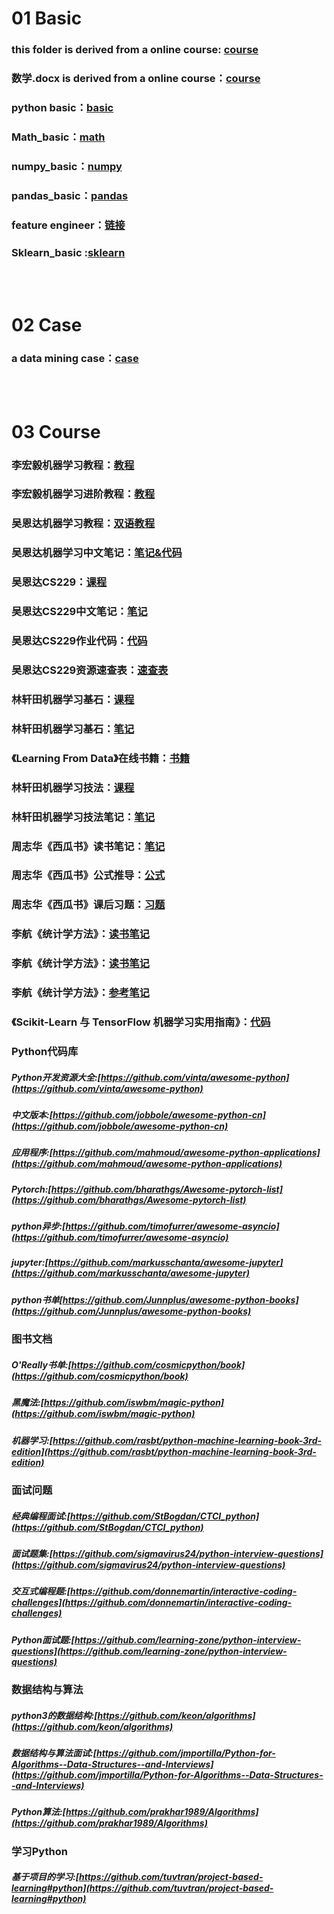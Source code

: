 # 01 Basic
### this folder is derived from a online course: [course](https://www.bilibili.com/video/BV1HJ411j7NG)
### 数学.docx is derived from a online course：[course](https://www.bilibili.com/video/BV1az4y1f7di?from=search&seid=15002071248191184005)
### python basic：[basic](https://blog.csdn.net/qxyloveyy/article/details/115278014)
### Math_basic：[math](https://zhuanlan.zhihu.com/p/36311622)
### numpy_basic：[numpy](https://github.com/QinHsiu/numpy-100)
### pandas_basic：[pandas](https://github.com/QinHsiu/machine_learning_beginner/tree/master/pandas)
### feature engineer：[链接](https://blog.csdn.net/Datawhale/article/details/83033869)
### Sklearn_basic :[sklearn](https://github.com/QinHsiu/Sklearn) 

<br/>

<br/>

# 02 Case
### a data mining case：[case](https://blog.csdn.net/datawhale/article/details/80847662)

<br/>

<br/>

# 03 Course
### 李宏毅机器学习教程：[教程](https://aistudio.baidu.com/aistudio/education/group/info/1978)
### 李宏毅机器学习进阶教程：[教程](https://aistudio.baidu.com/aistudio/education/group/info/1979)

### 吴恩达机器学习教程：[双语教程](https://www.bilibili.com/video/BV164411S78V)
### 吴恩达机器学习中文笔记：[笔记&代码](https://github.com/fengdu78/Coursera-ML-AndrewNg-Notes)

### 吴恩达CS229：[课程](https://www.bilibili.com/video/BV1iK411W7p9?from=search&seid=14090128442942491780)
### 吴恩达CS229中文笔记：[笔记](https://kivy-cn.github.io/Stanford-CS-229-CN/#/)
### 吴恩达CS229作业代码：[代码](https://github.com/Sierkinhane/CS229-ML-Implements)
### 吴恩达CS229资源速查表：[速查表](https://github.com/QinHsiu/stanford-cs-229-machine-learning)

### 林轩田机器学习基石：[课程](https://www.bilibili.com/video/BV1Cx411i7op?from=search&seid=15572856180094825579)
### 林轩田机器学习基石：[笔记](https://redstonewill.com/category/ai-notes/lin-ml-foundations/)
### 《Learning From Data》在线书籍：[书籍](http://amlbook.com/)

### 林轩田机器学习技法：[课程](https://www.bilibili.com/video/av36760800)
### 林轩田机器学习技法笔记：[笔记](https://redstonewill.com/category/ai-notes/lin-ml-techniques/)

### 周志华《西瓜书》读书笔记：[笔记](https://www.cnblogs.com/limitlessun/p/8505647.html#_label0)
### 周志华《西瓜书》公式推导：[公式](https://datawhalechina.github.io/pumpkin-book/#/)
### 周志华《西瓜书》课后习题：[习题](https://zhuanlan.zhihu.com/c_1013850291887845376)

### 李航《统计学方法》：[读书笔记](https://www.cnblogs.com/limitlessun/p/8611103.html)
### 李航《统计学方法》：[读书笔记](https://github.com/SmirkCao/Lihang)
### 李航《统计学方法》：[参考笔记](https://zhuanlan.zhihu.com/p/36378498)

### 《Scikit-Learn 与 TensorFlow 机器学习实用指南》：[代码](https://github.com/QinHsiu/handson-ml)



### Python代码库

##### Python开发资源大全:[https://github.com/vinta/awesome-python](https://github.com/vinta/awesome-python)

##### 中文版本:[https://github.com/jobbole/awesome-python-cn](https://github.com/jobbole/awesome-python-cn)

##### 应用程序:[https://github.com/mahmoud/awesome-python-applications](https://github.com/mahmoud/awesome-python-applications)

##### Pytorch:[https://github.com/bharathgs/Awesome-pytorch-list](https://github.com/bharathgs/Awesome-pytorch-list)

##### python异步:[https://github.com/timofurrer/awesome-asyncio](https://github.com/timofurrer/awesome-asyncio)

##### jupyter:[https://github.com/markusschanta/awesome-jupyter](https://github.com/markusschanta/awesome-jupyter)

##### python书单[https://github.com/Junnplus/awesome-python-books](https://github.com/Junnplus/awesome-python-books)

### 图书文档

##### O'Really书单:[https://github.com/cosmicpython/book](https://github.com/cosmicpython/book)

##### 黑魔法:[https://github.com/iswbm/magic-python](https://github.com/iswbm/magic-python)

##### 机器学习:[https://github.com/rasbt/python-machine-learning-book-3rd-edition](https://github.com/rasbt/python-machine-learning-book-3rd-edition)

### 面试问题

##### 经典编程面试:[https://github.com/StBogdan/CTCI_python](https://github.com/StBogdan/CTCI_python)

##### 面试题集:[https://github.com/sigmavirus24/python-interview-questions](https://github.com/sigmavirus24/python-interview-questions)

##### 交互式编程题:[https://github.com/donnemartin/interactive-coding-challenges](https://github.com/donnemartin/interactive-coding-challenges)

##### Python面试题:[https://github.com/learning-zone/python-interview-questions](https://github.com/learning-zone/python-interview-questions)

### 数据结构与算法

##### python3的数据结构:[https://github.com/keon/algorithms](https://github.com/keon/algorithms)

##### 数据结构与算法面试:[https://github.com/jmportilla/Python-for-Algorithms--Data-Structures--and-Interviews](https://github.com/jmportilla/Python-for-Algorithms--Data-Structures--and-Interviews)

##### Python算法:[https://github.com/prakhar1989/Algorithms](https://github.com/prakhar1989/Algorithms)

### 学习Python

##### 基于项目的学习:[https://github.com/tuvtran/project-based-learning#python](https://github.com/tuvtran/project-based-learning#python)



